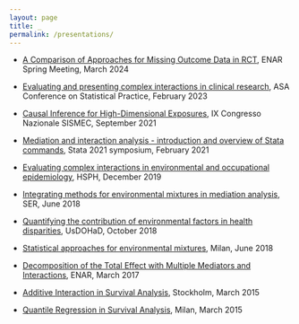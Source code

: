 ```yaml
---
layout: page
title: _
permalink: /presentations/
---
```



- [A Comparison of Approaches for Missing Outcome Data in RCT](pdfs/2024_03_13_imputations_ENAR_final.pdf), ENAR Spring Meeting, March 2024

- [Evaluating and presenting complex interactions in clinical research](pdfs/Bellavia_CSP2023_final.pdf), ASA Conference on Statistical Practice, February 2023

- [Causal Inference for High-Dimensional Exposures](pdfs/SISMEC_Bellavia.pdf), IX Congresso Nazionale SISMEC, September 2021
 
- [Mediation and interaction analysis - introduction and overview of Stata commands](pdfs/stata_v2.pdf), Stata 2021 symposium, February 2021

- [Evaluating complex interactions in environmental and occupational epidemiology](pdfs/RSA_Bellavia.pdf), HSPH, December 2019

 - [Integrating methods for environmental mixtures in mediation analysis](pdfs/SER_talk.pdf), SER, June 2018
 
 - [Quantifying the contribution of environmental factors in health disparities](pdfs/bellavia_usdohad2018.pdf), UsDOHaD, October 2018
 
 - [Statistical approaches for environmental mixtures](pdfs/milan_presentation.pdf), Milan, June 2018
 
-  [Decomposition of the Total Effect with Multiple Mediators and Interactions](pdfs/enar_bellavia.pdf), ENAR, March 2017
 
 - [Additive Interaction in Survival Analysis](pdfs/arc_interaction_handout.pdf), Stockholm, March 2015
 
 - [Quantile Regression in Survival Analysis](pdfs/bicocca.pdf), Milan, March 2015
